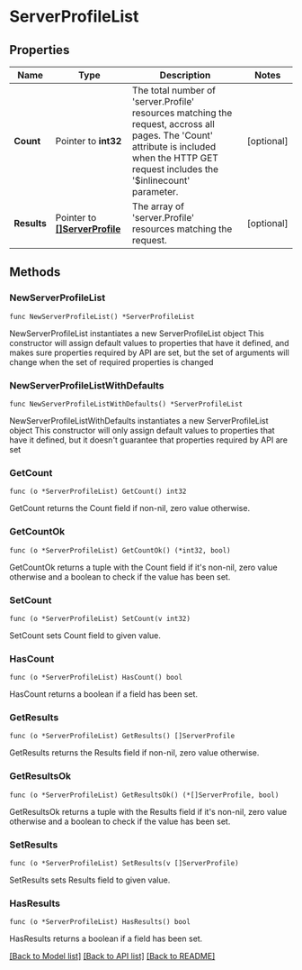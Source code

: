 # ServerProfileList

## Properties

Name | Type | Description | Notes
------------ | ------------- | ------------- | -------------
**Count** | Pointer to **int32** | The total number of &#39;server.Profile&#39; resources matching the request, accross all pages. The &#39;Count&#39; attribute is included when the HTTP GET request includes the &#39;$inlinecount&#39; parameter. | [optional] 
**Results** | Pointer to [**[]ServerProfile**](server.Profile.md) | The array of &#39;server.Profile&#39; resources matching the request. | [optional] 

## Methods

### NewServerProfileList

`func NewServerProfileList() *ServerProfileList`

NewServerProfileList instantiates a new ServerProfileList object
This constructor will assign default values to properties that have it defined,
and makes sure properties required by API are set, but the set of arguments
will change when the set of required properties is changed

### NewServerProfileListWithDefaults

`func NewServerProfileListWithDefaults() *ServerProfileList`

NewServerProfileListWithDefaults instantiates a new ServerProfileList object
This constructor will only assign default values to properties that have it defined,
but it doesn't guarantee that properties required by API are set

### GetCount

`func (o *ServerProfileList) GetCount() int32`

GetCount returns the Count field if non-nil, zero value otherwise.

### GetCountOk

`func (o *ServerProfileList) GetCountOk() (*int32, bool)`

GetCountOk returns a tuple with the Count field if it's non-nil, zero value otherwise
and a boolean to check if the value has been set.

### SetCount

`func (o *ServerProfileList) SetCount(v int32)`

SetCount sets Count field to given value.

### HasCount

`func (o *ServerProfileList) HasCount() bool`

HasCount returns a boolean if a field has been set.

### GetResults

`func (o *ServerProfileList) GetResults() []ServerProfile`

GetResults returns the Results field if non-nil, zero value otherwise.

### GetResultsOk

`func (o *ServerProfileList) GetResultsOk() (*[]ServerProfile, bool)`

GetResultsOk returns a tuple with the Results field if it's non-nil, zero value otherwise
and a boolean to check if the value has been set.

### SetResults

`func (o *ServerProfileList) SetResults(v []ServerProfile)`

SetResults sets Results field to given value.

### HasResults

`func (o *ServerProfileList) HasResults() bool`

HasResults returns a boolean if a field has been set.


[[Back to Model list]](../README.md#documentation-for-models) [[Back to API list]](../README.md#documentation-for-api-endpoints) [[Back to README]](../README.md)



